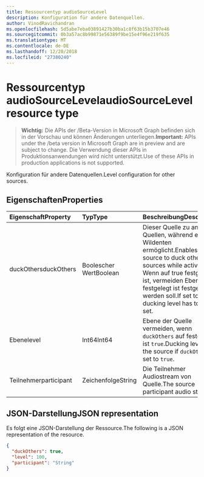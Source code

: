 ```yaml
---
title: Ressourcentyp audioSourceLevel
description: Konfiguration für andere Datenquellen.
author: VinodRavichandran
ms.openlocfilehash: 5d5abe7eba03891427b30ba1c8f63b15b3707e46
ms.sourcegitcommit: 0b3a57ac8b99871e56389f9be15e4f96e219f635
ms.translationtype: MT
ms.contentlocale: de-DE
ms.lasthandoff: 12/20/2018
ms.locfileid: "27380240"
---
```

# <a name="audiosourcelevel-resource-type"></a><span data-ttu-id="097c0-103">Ressourcentyp audioSourceLevel</span><span class="sxs-lookup"><span data-stu-id="097c0-103">audioSourceLevel resource type</span></span>

> <span data-ttu-id="097c0-104">**Wichtig:** Die APIs der /Beta-Version in Microsoft Graph befinden sich in der Vorschau und können Änderungen unterliegen.</span><span class="sxs-lookup"><span data-stu-id="097c0-104">**Important:** APIs under the /beta version in Microsoft Graph are in preview and are subject to change.</span></span> <span data-ttu-id="097c0-105">Die Verwendung dieser APIs in Produktionsanwendungen wird nicht unterstützt.</span><span class="sxs-lookup"><span data-stu-id="097c0-105">Use of these APIs in production applications is not supported.</span></span>

<span data-ttu-id="097c0-106">Konfiguration für andere Datenquellen.</span><span class="sxs-lookup"><span data-stu-id="097c0-106">Level configuration for other sources.</span></span>

## <a name="properties"></a><span data-ttu-id="097c0-107">Eigenschaften</span><span class="sxs-lookup"><span data-stu-id="097c0-107">Properties</span></span>

| <span data-ttu-id="097c0-108">Eigenschaft</span><span class="sxs-lookup"><span data-stu-id="097c0-108">Property</span></span>               | <span data-ttu-id="097c0-109">Typ</span><span class="sxs-lookup"><span data-stu-id="097c0-109">Type</span></span>    | <span data-ttu-id="097c0-110">Beschreibung</span><span class="sxs-lookup"><span data-stu-id="097c0-110">Description</span></span>                                                                                         |
| :--------------------- | :------ | :---------------------------------------------------------------------------------------------------|
| <span data-ttu-id="097c0-111">duckOthers</span><span class="sxs-lookup"><span data-stu-id="097c0-111">duckOthers</span></span>             | <span data-ttu-id="097c0-112">Boolescher Wert</span><span class="sxs-lookup"><span data-stu-id="097c0-112">Boolean</span></span> | <span data-ttu-id="097c0-113">Dieser Quelle zu anderen Quellen, während es aktiv Wildenten ermöglicht.</span><span class="sxs-lookup"><span data-stu-id="097c0-113">Enables this source to duck other sources while active.</span></span> <span data-ttu-id="097c0-114">Wenn auf true festgelegt ist, vermeiden Ebene festgelegt ist festgelegt werden soll.</span><span class="sxs-lookup"><span data-stu-id="097c0-114">If set to true, ducking level has to be set.</span></span>|
| <span data-ttu-id="097c0-115">Ebene</span><span class="sxs-lookup"><span data-stu-id="097c0-115">level</span></span>                  | <span data-ttu-id="097c0-116">Int64</span><span class="sxs-lookup"><span data-stu-id="097c0-116">Int64</span></span>   | <span data-ttu-id="097c0-117">Ebene der Quelle vermeiden, wenn `duckOthers` auf festgelegt ist `true`.</span><span class="sxs-lookup"><span data-stu-id="097c0-117">Ducking level of the source if `duckOthers` is set to `true`.</span></span>                                     |
| <span data-ttu-id="097c0-118">Teilnehmer</span><span class="sxs-lookup"><span data-stu-id="097c0-118">participant</span></span>            | <span data-ttu-id="097c0-119">Zeichenfolge</span><span class="sxs-lookup"><span data-stu-id="097c0-119">String</span></span>  | <span data-ttu-id="097c0-120">Die Teilnehmer Audiostream von Quelle.</span><span class="sxs-lookup"><span data-stu-id="097c0-120">The source participant audio stream.</span></span>                                                                |

## <a name="json-representation"></a><span data-ttu-id="097c0-121">JSON-Darstellung</span><span class="sxs-lookup"><span data-stu-id="097c0-121">JSON representation</span></span>

<span data-ttu-id="097c0-122">Es folgt eine JSON-Darstellung der Ressource.</span><span class="sxs-lookup"><span data-stu-id="097c0-122">The following is a JSON representation of the resource.</span></span>

<!-- {
  "blockType": "resource",
  "optionalProperties": [

  ],
  "@odata.type": "microsoft.graph.audioSourceLevel"
}-->
```json
{
  "duckOthers": true,
  "level": 100,
  "participant": "String"
}
```

<!-- uuid: 8fcb5dbc-d5aa-4681-8e31-b001d5168d79
2015-10-25 14:57:30 UTC -->
<!-- {
  "type": "#page.annotation",
  "description": "audioSourceLevel resource",
  "keywords": "",
  "section": "documentation",
  "tocPath": ""
}-->
